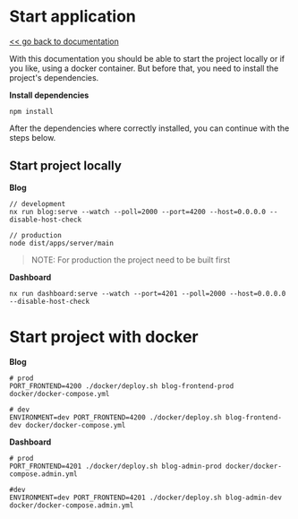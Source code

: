 # Start application

[<< go back to documentation](README.md)

With this documentation you should be able to start the project locally or if you like, using a docker container. But before that, you need to install the project's dependencies.

**Install dependencies**

```
npm install
```

After the dependencies where correctly installed, you can continue with the steps below.

## Start project locally

**Blog**

```
// development
nx run blog:serve --watch --poll=2000 --port=4200 --host=0.0.0.0 --disable-host-check

// production
node dist/apps/server/main
```

> NOTE: For production the project need to be built first

**Dashboard**

```
nx run dashboard:serve --watch --port=4201 --poll=2000 --host=0.0.0.0 --disable-host-check
```

# Start project with docker

**Blog**

```
# prod
PORT_FRONTEND=4200 ./docker/deploy.sh blog-frontend-prod docker/docker-compose.yml

# dev
ENVIRONMENT=dev PORT_FRONTEND=4200 ./docker/deploy.sh blog-frontend-dev docker/docker-compose.yml
```

**Dashboard**

```
# prod
PORT_FRONTEND=4201 ./docker/deploy.sh blog-admin-prod docker/docker-compose.admin.yml

#dev
ENVIRONMENT=dev PORT_FRONTEND=4201 ./docker/deploy.sh blog-admin-dev docker/docker-compose.admin.yml
```
